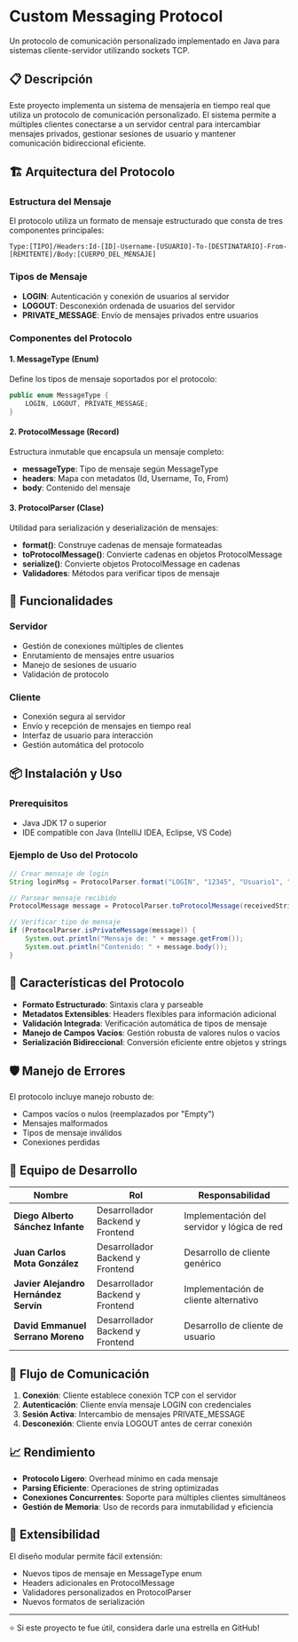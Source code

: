 # Custom Messaging Protocol

Un protocolo de comunicación personalizado implementado en Java para sistemas cliente-servidor utilizando sockets TCP.

## 📋 Descripción

Este proyecto implementa un sistema de mensajería en tiempo real que utiliza un protocolo de comunicación personalizado. El sistema permite a múltiples clientes conectarse a un servidor central para intercambiar mensajes privados, gestionar sesiones de usuario y mantener comunicación bidireccional eficiente.

## 🏗️ Arquitectura del Protocolo

### Estructura del Mensaje

El protocolo utiliza un formato de mensaje estructurado que consta de tres componentes principales:

```
Type:[TIPO]/Headers:Id-[ID]-Username-[USUARIO]-To-[DESTINATARIO]-From-[REMITENTE]/Body:[CUERPO_DEL_MENSAJE]
```

### Tipos de Mensaje

- **LOGIN**: Autenticación y conexión de usuarios al servidor
- **LOGOUT**: Desconexión ordenada de usuarios del servidor  
- **PRIVATE_MESSAGE**: Envío de mensajes privados entre usuarios

### Componentes del Protocolo

#### 1. MessageType (Enum)
Define los tipos de mensaje soportados por el protocolo:
```java
public enum MessageType {
    LOGIN, LOGOUT, PRIVATE_MESSAGE;
}
```

#### 2. ProtocolMessage (Record)
Estructura inmutable que encapsula un mensaje completo:
- **messageType**: Tipo de mensaje según MessageType
- **headers**: Mapa con metadatos (Id, Username, To, From)
- **body**: Contenido del mensaje

#### 3. ProtocolParser (Clase)
Utilidad para serialización y deserialización de mensajes:
- **format()**: Construye cadenas de mensaje formateadas
- **toProtocolMessage()**: Convierte cadenas en objetos ProtocolMessage
- **serialize()**: Convierte objetos ProtocolMessage en cadenas
- **Validadores**: Métodos para verificar tipos de mensaje

## 🔧 Funcionalidades

### Servidor
- Gestión de conexiones múltiples de clientes
- Enrutamiento de mensajes entre usuarios
- Manejo de sesiones de usuario
- Validación de protocolo

### Cliente
- Conexión segura al servidor
- Envío y recepción de mensajes en tiempo real
- Interfaz de usuario para interacción
- Gestión automática del protocolo

## 📦 Instalación y Uso

### Prerequisitos
- Java JDK 17 o superior
- IDE compatible con Java (IntelliJ IDEA, Eclipse, VS Code)

### Ejemplo de Uso del Protocolo

```java
// Crear mensaje de login
String loginMsg = ProtocolParser.format("LOGIN", "12345", "Usuario1", "", "", "Conectándose...");

// Parsear mensaje recibido
ProtocolMessage message = ProtocolParser.toProtocolMessage(receivedString);

// Verificar tipo de mensaje
if (ProtocolParser.isPrivateMessage(message)) {
    System.out.println("Mensaje de: " + message.getFrom());
    System.out.println("Contenido: " + message.body());
}
```

## 🔐 Características del Protocolo

- **Formato Estructurado**: Sintaxis clara y parseable
- **Metadatos Extensibles**: Headers flexibles para información adicional
- **Validación Integrada**: Verificación automática de tipos de mensaje
- **Manejo de Campos Vacíos**: Gestión robusta de valores nulos o vacíos
- **Serialización Bidireccional**: Conversión eficiente entre objetos y strings

## 🛡️ Manejo de Errores

El protocolo incluye manejo robusto de:
- Campos vacíos o nulos (reemplazados por "Empty")
- Mensajes malformados
- Tipos de mensaje inválidos
- Conexiones perdidas

## 👥 Equipo de Desarrollo

| Nombre | Rol | Responsabilidad |
|--------|-----|-----------------|
| **Diego Alberto Sánchez Infante** | Desarrollador Backend y Frontend | Implementación del servidor y lógica de red |
| **Juan Carlos Mota González** | Desarrollador Backend y Frontend | Desarrollo de cliente genérico |
| **Javier Alejandro Hernández Servín** | Desarrollador Backend y Frontend | Implementación de cliente alternativo |
| **David Emmanuel Serrano Moreno** | Desarrollador Backend y Frontend | Desarrollo de cliente de usuario |

## 🔄 Flujo de Comunicación

1. **Conexión**: Cliente establece conexión TCP con el servidor
2. **Autenticación**: Cliente envía mensaje LOGIN con credenciales
3. **Sesión Activa**: Intercambio de mensajes PRIVATE_MESSAGE
4. **Desconexión**: Cliente envía LOGOUT antes de cerrar conexión

## 📈 Rendimiento

- **Protocolo Ligero**: Overhead mínimo en cada mensaje
- **Parsing Eficiente**: Operaciones de string optimizadas
- **Conexiones Concurrentes**: Soporte para múltiples clientes simultáneos
- **Gestión de Memoria**: Uso de records para inmutabilidad y eficiencia

## 🚀 Extensibilidad

El diseño modular permite fácil extensión:
- Nuevos tipos de mensaje en MessageType enum
- Headers adicionales en ProtocolMessage
- Validadores personalizados en ProtocolParser
- Nuevos formatos de serialización

---

⭐ Si este proyecto te fue útil, considera darle una estrella en GitHub!
